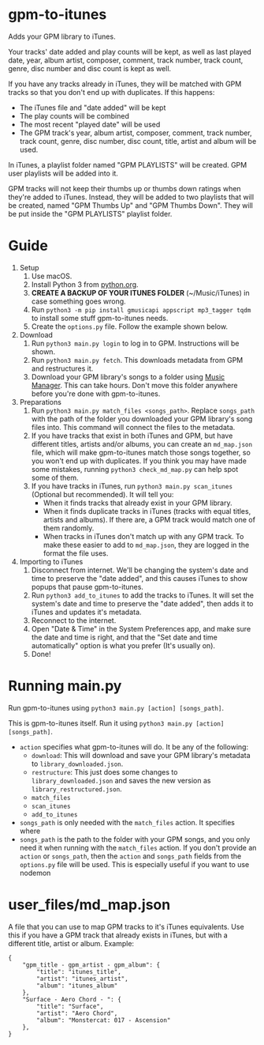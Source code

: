 # gpm-to-itunes
Adds your GPM library to iTunes.

Your tracks' date added and play counts will be kept, as well as last played date, year, album artist, composer, comment, track number, track count, genre, disc number and disc count is kept as well.

If you have any tracks already in iTunes, they will be matched with GPM tracks so that you don't end up with duplicates. If this happens:
- The iTunes file and "date added" will be kept
- The play counts will be combined
- The most recent "played date" will be used
- The GPM track's year, album artist, composer, comment, track number, track count, genre, disc number, disc count, title, artist and album will be used.

In iTunes, a playlist folder named "GPM PLAYLISTS" will be created. GPM user playlists will be added into it.

GPM tracks will not keep their thumbs up or thumbs down ratings when they're added to iTunes. Instead, they will be added to two playlists that will be created, named "GPM Thumbs Up" and "GPM Thumbs Down". They will be put inside the "GPM PLAYLISTS" playlist folder.

# Guide
1. Setup
    1. Use macOS.
    1. Install Python 3 from [python.org](https://python.org).
    1. **CREATE A BACKUP OF YOUR ITUNES FOLDER** (~/Music/iTunes) in case something goes wrong.
    1. Run `python3 -m pip install gmusicapi appscript mp3_tagger tqdm` to install some stuff gpm-to-itunes needs.
    1. Create the `options.py` file. Follow the example shown below.
1. Download
    1. Run `python3 main.py login` to log in to GPM. Instructions will be shown.
    1. Run `python3 main.py fetch`. This downloads metadata from GPM and restructures it.
    1. Download your GPM library's songs to a folder using [Music Manager](https://play.google.com/music/listen#/manager). This can take hours. Don't move this folder anywhere before you're done with gpm-to-itunes.
1. Preparations
    1. Run `python3 main.py match_files <songs_path>`. Replace `songs_path` with the path of the folder you downloaded your GPM library's song files into. This command will connect the files to the metadata.
    1. If you have tracks that exist in both iTunes and GPM, but have different titles, artists and/or albums, you can create an `md_map.json` file, which will make gpm-to-itunes match those songs together, so you won't end up with duplicates. If you think you may have made some mistakes, running `python3 check_md_map.py` can help spot some of them.
    1. If you have tracks in iTunes, run `python3 main.py scan_itunes` (Optional but recommended). It will tell you:
        - When it finds tracks that already exist in your GPM library.
        - When it finds duplicate tracks in iTunes (tracks with equal titles, artists and albums). If there are, a GPM track would match one of them randomly.
        - When tracks in iTunes don't match up with any GPM track. To make these easier to add to `md_map.json`, they are logged in the format the file uses.
1. Importing to iTunes
    1. Disconnect from internet. We'll be changing the system's date and time to preserve the "date added", and this causes iTunes to show popups that pause gpm-to-itunes.
    1. Run `python3 add_to_itunes` to add the tracks to iTunes. It will set the system's date and time to preserve the "date added", then adds it to iTunes and updates it's metadata.
    1. Reconnect to the internet.
    1. Open "Date & Time" in the System Preferences app, and make sure the date and time is right, and that the "Set date and time automatically" option is what you prefer (It's usually on).
    1. Done!

# Running main.py
Run gpm-to-itunes using `python3 main.py [action] [songs_path]`.

This is gpm-to-itunes itself. Run it using `python3 main.py [action] [songs_path]`.
- `action` specifies what gpm-to-itunes will do. It be any of the following:
    - `download`: This will download and save your GPM library's metadata to `library_downloaded.json`.
    - `restructure`: This just does some changes to `library_downloaded.json` and saves the new version as `library_restructured.json`.
    - `match_files`
    - `scan_itunes`
    - `add_to_itunes`
- `songs_path` is only needed with the `match_files` action. It specifies where 
- `songs_path` is the path to the folder with your GPM songs, and you only need it when running with the `match_files` action.
If you don't provide an `action` or `songs_path`, then the `action` and `songs_path` fields from the `options.py` file will be used. This is especially useful if you want to use nodemon

# user_files/md_map.json
A file that you can use to map GPM tracks to it's iTunes equivalents. Use this if you have a GPM track that already exists in iTunes, but with a different title, artist or album. Example:
```
{
    "gpm_title - gpm_artist - gpm_album": {
        "title": "itunes_title",
        "artist": "itunes_artist",
        "album": "itunes_album"
    },
    "Surface - Aero Chord - ": {
        "title": "Surface",
        "artist": "Aero Chord",
        "album": "Monstercat: 017 - Ascension"
    },
}
```
